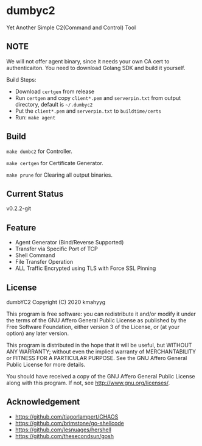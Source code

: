 # dumbyc2

Yet Another Simple C2(Command and Control) Tool

## NOTE

We will not offer agent binary, since it needs your own CA cert to authenticaiton. 
You need to download Golang SDK and build it yourself.

Build Steps:

- Download `certgen` from release
- Run `certgen` and copy `client*.pem` and `serverpin.txt` from output directory, default is `~/.dumbyc2`
- Put the `client*.pem` and `serverpin.txt` to `buildtime/certs`
- Run: `make agent`

## Build

`make dumbc2` for Controller.

`make certgen` for Certificate Generator.

`make prune` for Clearing all output binaries.

## Current Status

v0.2.2-git

## Feature

- Agent Generator (Bind/Reverse Supported)
- Transfer via Specific Port of TCP
- Shell Command
- File Transfer Operation
- ALL Traffic Encrypted using TLS with Force SSL Pinning

## License

 dumbYC2
 Copyright (C) 2020  kmahyyg
 
 This program is free software: you can redistribute it and/or modify
 it under the terms of the GNU Affero General Public License as published by
 the Free Software Foundation, either version 3 of the License, or
 (at your option) any later version.
 
 This program is distributed in the hope that it will be useful,
 but WITHOUT ANY WARRANTY; without even the implied warranty of
 MERCHANTABILITY or FITNESS FOR A PARTICULAR PURPOSE.  See the
 GNU Affero General Public License for more details.
 
 You should have received a copy of the GNU Affero General Public License
 along with this program.  If not, see <http://www.gnu.org/licenses/>.

## Acknowledgement

- https://github.com/tiagorlampert/CHAOS
- https://github.com/brimstone/go-shellcode
- https://github.com/lesnuages/hershell
- https://github.com/thesecondsun/gosh